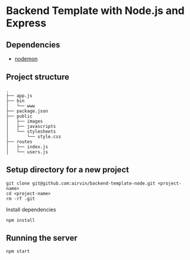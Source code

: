 # Backend Template with Node.js and Express

## Dependencies

- [nodemon](https://nodemon.io/)


## Project structure
```
.
├── app.js
├── bin
│   └── www
├── package.json
├── public
│   ├── images
│   ├── javascripts
│   └── stylesheets
│       └── style.css
├── routes
│   ├── index.js
│   └── users.js
```

## Setup directory for a new project

```
git clone git@github.com:airvin/backend-template-node.git <project-name>
cd <project-name>
rm -rf .git
```

Install dependencies

```
npm install
```

## Running the server

```
npm start
```


